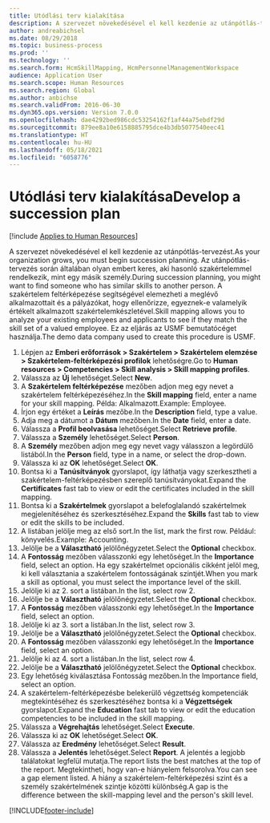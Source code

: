 ```yaml
---
title: Utódlási terv kialakítása
description: A szervezet növekedésével el kell kezdenie az utánpótlás-tervezést.
author: andreabichsel
ms.date: 08/29/2018
ms.topic: business-process
ms.prod: ''
ms.technology: ''
ms.search.form: HcmSkillMapping, HcmPersonnelManagementWorkspace
audience: Application User
ms.search.scope: Human Resources
ms.search.region: Global
ms.author: anbichse
ms.search.validFrom: 2016-06-30
ms.dyn365.ops.version: Version 7.0.0
ms.openlocfilehash: dae4292bed986cdc53254162f1af44a75ebdf29d
ms.sourcegitcommit: 879ee8a10e6158885795dce4b3db5077540eec41
ms.translationtype: HT
ms.contentlocale: hu-HU
ms.lasthandoff: 05/18/2021
ms.locfileid: "6058776"
---
```

# <a name="develop-a-succession-plan"></a><span data-ttu-id="6a6cd-103">Utódlási terv kialakítása</span><span class="sxs-lookup"><span data-stu-id="6a6cd-103">Develop a succession plan</span></span>

[!include [Applies to Human Resources](../includes/applies-to-hr.md)]

<span data-ttu-id="6a6cd-104">A szervezet növekedésével el kell kezdenie az utánpótlás-tervezést.</span><span class="sxs-lookup"><span data-stu-id="6a6cd-104">As your organization grows, you must begin succession planning.</span></span> <span data-ttu-id="6a6cd-105">Az utánpótlás-tervezés során általában olyan embert keres, aki hasonló szakértelemmel rendelkezik, mint egy másik személy.</span><span class="sxs-lookup"><span data-stu-id="6a6cd-105">During succession planning, you might want to find someone who has similar skills to another person.</span></span> <span data-ttu-id="6a6cd-106">A szakértelem feltérképezése segítségével elemezheti a meglévő alkalmazottait és a pályázókat, hogy ellenőrizze, egyeznek-e valamelyik értékelt alkalmazott szakértelemkészletével.</span><span class="sxs-lookup"><span data-stu-id="6a6cd-106">Skill mapping allows you to analyze your existing employees and applicants to see if they match the skill set of a valued employee.</span></span> <span data-ttu-id="6a6cd-107">Ez az eljárás az USMF bemutatócéget használja.</span><span class="sxs-lookup"><span data-stu-id="6a6cd-107">The demo data company used to create this procedure is USMF.</span></span>

1. <span data-ttu-id="6a6cd-108">Lépjen az **Emberi erőforrások > Szakértelem > Szakértelem elemzése > Szakértelem-feltérképezési profilok** lehetőségre.</span><span class="sxs-lookup"><span data-stu-id="6a6cd-108">Go to **Human resources > Competencies > Skill analysis > Skill mapping profiles**.</span></span>
2. <span data-ttu-id="6a6cd-109">Válassza az **Új** lehetőséget.</span><span class="sxs-lookup"><span data-stu-id="6a6cd-109">Select **New**.</span></span>
3. <span data-ttu-id="6a6cd-110">A **Szakértelem feltérképezése** mezőben adjon meg egy nevet a szakértelem feltérképezéséhez.</span><span class="sxs-lookup"><span data-stu-id="6a6cd-110">In the **Skill mapping** field, enter a name for your skill mapping.</span></span> <span data-ttu-id="6a6cd-111">Példa: Alkalmazott.</span><span class="sxs-lookup"><span data-stu-id="6a6cd-111">Example: Employee.</span></span>
4. <span data-ttu-id="6a6cd-112">Írjon egy értéket a **Leírás** mezőbe.</span><span class="sxs-lookup"><span data-stu-id="6a6cd-112">In the **Description** field, type a value.</span></span>
5. <span data-ttu-id="6a6cd-113">Adja meg a dátumot a **Dátum** mezőben.</span><span class="sxs-lookup"><span data-stu-id="6a6cd-113">In the **Date** field, enter a date.</span></span>
6. <span data-ttu-id="6a6cd-114">Válassza a **Profil beolvasása** lehetőséget.</span><span class="sxs-lookup"><span data-stu-id="6a6cd-114">Select **Retrieve profile**.</span></span>
7. <span data-ttu-id="6a6cd-115">Válassza a **Személy** lehetőséget.</span><span class="sxs-lookup"><span data-stu-id="6a6cd-115">Select **Person**.</span></span>
8. <span data-ttu-id="6a6cd-116">A **Személy** mezőben adjon meg egy nevet vagy válasszon a legördülő listából.</span><span class="sxs-lookup"><span data-stu-id="6a6cd-116">In the **Person** field, type in a name, or select the drop-down.</span></span>
9. <span data-ttu-id="6a6cd-117">Válassza ki az **OK** lehetőséget.</span><span class="sxs-lookup"><span data-stu-id="6a6cd-117">Select **OK**.</span></span>
10. <span data-ttu-id="6a6cd-118">Bontsa ki a **Tanúsítványok** gyorslapot, így láthatja vagy szerkesztheti a szakértelem-feltérképezésben szereplő tanúsítványokat.</span><span class="sxs-lookup"><span data-stu-id="6a6cd-118">Expand the **Certificates** fast tab to view or edit the certificates included in the skill mapping.</span></span>
11. <span data-ttu-id="6a6cd-119">Bontsa ki a **Szakértelmek** gyorslapot a belefoglalandó szakértelmek megjelenítéséhez és szerkesztéséhez.</span><span class="sxs-lookup"><span data-stu-id="6a6cd-119">Expand the **Skills** fast tab to view or edit the skills to be included.</span></span>
12. <span data-ttu-id="6a6cd-120">A listában jelölje meg az első sort.</span><span class="sxs-lookup"><span data-stu-id="6a6cd-120">In the list, mark the first row.</span></span> <span data-ttu-id="6a6cd-121">Például: könyvelés.</span><span class="sxs-lookup"><span data-stu-id="6a6cd-121">Example:  Accounting.</span></span>
13. <span data-ttu-id="6a6cd-122">Jelölje be a **Választható** jelölőnégyzetet.</span><span class="sxs-lookup"><span data-stu-id="6a6cd-122">Select the **Optional** checkbox.</span></span>
14. <span data-ttu-id="6a6cd-123">A **Fontosság** mezőben válasszonki egy lehetőséget.</span><span class="sxs-lookup"><span data-stu-id="6a6cd-123">In the **Importance** field, select an option.</span></span> <span data-ttu-id="6a6cd-124">Ha egy szakértelmet opcionális cikként jelöl meg, ki kell választania a szakértelem fontosságának szintjét.</span><span class="sxs-lookup"><span data-stu-id="6a6cd-124">When you mark a skill as optional, you must select the importance level of the skill.</span></span>  
15. <span data-ttu-id="6a6cd-125">Jelölje ki az 2. sort a listában.</span><span class="sxs-lookup"><span data-stu-id="6a6cd-125">In the list, select row 2.</span></span>
16. <span data-ttu-id="6a6cd-126">Jelölje be a **Választható** jelölőnégyzetet.</span><span class="sxs-lookup"><span data-stu-id="6a6cd-126">Select the **Optional** checkbox.</span></span>
17. <span data-ttu-id="6a6cd-127">A **Fontosság** mezőben válasszonki egy lehetőséget.</span><span class="sxs-lookup"><span data-stu-id="6a6cd-127">In the **Importance** field, select an option.</span></span>
18. <span data-ttu-id="6a6cd-128">Jelölje ki az 3. sort a listában.</span><span class="sxs-lookup"><span data-stu-id="6a6cd-128">In the list, select row 3.</span></span>
19. <span data-ttu-id="6a6cd-129">Jelölje be a **Választható** jelölőnégyzetet.</span><span class="sxs-lookup"><span data-stu-id="6a6cd-129">Select the **Optional** checkbox.</span></span>
20. <span data-ttu-id="6a6cd-130">A **Fontosság** mezőben válasszonki egy lehetőséget.</span><span class="sxs-lookup"><span data-stu-id="6a6cd-130">In the **Importance** field, select an option.</span></span>
21. <span data-ttu-id="6a6cd-131">Jelölje ki az 4. sort a listában.</span><span class="sxs-lookup"><span data-stu-id="6a6cd-131">In the list, select row 4.</span></span>
22. <span data-ttu-id="6a6cd-132">Jelölje be a **Választható** jelölőnégyzetet.</span><span class="sxs-lookup"><span data-stu-id="6a6cd-132">Select the **Optional** checkbox.</span></span>
23. <span data-ttu-id="6a6cd-133">Egy lehetőség kiválasztása Fontosság mezőben.</span><span class="sxs-lookup"><span data-stu-id="6a6cd-133">In the Importance field, select an option.</span></span>
24. <span data-ttu-id="6a6cd-134">A szakértelem-feltérképezésbe belekerülő végzettség kompetenciák megtekintéséhez és szerkesztéséhez bontsa ki a **Végzettségek** gyorslapot.</span><span class="sxs-lookup"><span data-stu-id="6a6cd-134">Expand the **Education** fast tab to view or edit the education competencies to be included in the skill mapping.</span></span>
25. <span data-ttu-id="6a6cd-135">Válassza a **Végrehajtás** lehetőséget.</span><span class="sxs-lookup"><span data-stu-id="6a6cd-135">Select **Execute**.</span></span>
26. <span data-ttu-id="6a6cd-136">Válassza ki az **OK** lehetőséget.</span><span class="sxs-lookup"><span data-stu-id="6a6cd-136">Select **OK**.</span></span>
27. <span data-ttu-id="6a6cd-137">Válassza az **Eredmény** lehetőséget.</span><span class="sxs-lookup"><span data-stu-id="6a6cd-137">Select **Result**.</span></span>
28. <span data-ttu-id="6a6cd-138">Válassza a **Jelentés** lehetőséget.</span><span class="sxs-lookup"><span data-stu-id="6a6cd-138">Select **Report**.</span></span> <span data-ttu-id="6a6cd-139">A jelentés a legjobb találatokat legfelül mutatja.</span><span class="sxs-lookup"><span data-stu-id="6a6cd-139">The report lists the best matches at the top of the report.</span></span> <span data-ttu-id="6a6cd-140">Megtekintheti, hogy van-e hiányelem felsorolva.</span><span class="sxs-lookup"><span data-stu-id="6a6cd-140">You can see a gap element listed.</span></span> <span data-ttu-id="6a6cd-141">A hiány a szakértelem-feltérképezési szint és a személy szakértelmének szintje közötti különbség.</span><span class="sxs-lookup"><span data-stu-id="6a6cd-141">A gap is the difference between the skill-mapping level and the person's skill level.</span></span>  



[!INCLUDE[footer-include](../includes/footer-banner.md)]